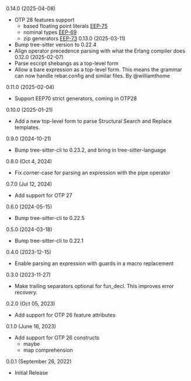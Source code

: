 0.14.0 (2025-04-08)
* OTP 28 features support
  - based floating point literals [EEP-75](https://www.erlang.org/eeps/eep-0075)
  - nominal types [EEP-69](https://github.com/erlang/eep/blob/master/eeps/eep-0069.md)
  - zip generators [EEP-73](https://github.com/erlang/eep/blob/master/eeps/eep-0073.md)
0.13.0 (2025-03-11)
* Bump tree-sitter version to 0.22.4
* Align operator precedence parsing with what the Erlang compiler does
0.12.0 (2025-02-07)
* Parse escript shebangs as a top-level form
* Allow a bare expression as a top-level form. This means the grammar
  can now handle rebar.config and similar files. By @williamthome

0.11.0 (2025-02-04)
* Support EEP70 strict generators, coming in OTP28

0.10.0 (2025-01-21)
* Add a new top-level form to parse Structural Search and Replace templates.

0.9.0 (2024-10-21)
* Bump tree-sitter-cli to 0.23.2, and bring in tree-sitter-language

0.8.0 (Oct 4, 2024)
* Fix corner-case for parsing an expression with the pipe operator

0.7.0 (Jul 12, 2024)
* Add support for OTP 27

0.6.0 (2024-05-15)
* Bump tree-sitter-cli to 0.22.5

0.5.0 (2024-03-18)
* Bump tree-sitter-cli to 0.22.1

0.4.0 (2023-12-15)
* Enable parsing an expression with guards in a macro replacement

0.3.0 (2023-11-27)
* Make trailing separators optional for fun_decl.  This improves error recovery.

0.2.0 (Oct 05, 2023)
* Add support for OTP 26 feature attributes

0.1.0 (June 16, 2023)
* Add support for OTP 26 constructs
  * maybe
  * map comprehension

0.0.1 (September 26, 2022)

* Initial Release
